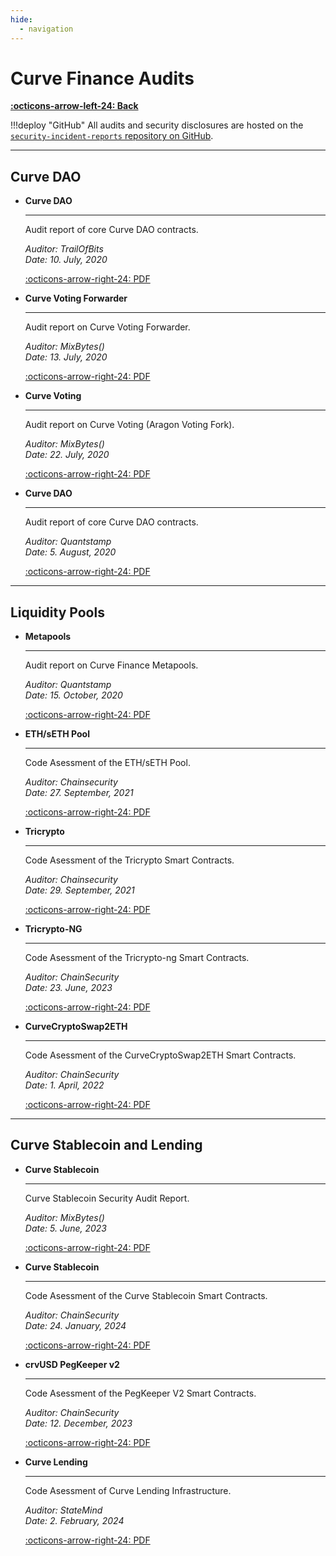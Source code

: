 ```yaml
---
hide:
  - navigation
---
```


<h1>Curve Finance Audits</h1>

[**:octicons-arrow-left-24: Back**](../documentation-overview.md)

!!!deploy "GitHub"
    All audits and security disclosures are hosted on the [`security-incident-reports` repository on GitHub](https://github.com/curvefi/security-incident-reports).


---

## **Curve DAO**

<div class="grid cards" markdown>

-   **Curve DAO**

    ---

    Audit report of core Curve DAO contracts.

    *Auditor: TrailOfBits*  
    *Date: 10. July, 2020*

    [:octicons-arrow-right-24: PDF](../assets/pdf/curve-dao-ToB-final.pdf)

-   **Curve Voting Forwarder**

    ---

    Audit report on Curve Voting Forwarder.

    *Auditor: MixBytes()*  
    *Date: 13. July, 2020*

    [:octicons-arrow-right-24: PDF](../assets/pdf/Curve%20Finance%20DAO%20Voting%20Forwarder%20Security%20Audit%20Report.pdf)

-   **Curve Voting**

    ---

    Audit report on Curve Voting (Aragon Voting Fork).

    *Auditor: MixBytes()*  
    *Date: 22. July, 2020*

    [:octicons-arrow-right-24: PDF](../assets/pdf/Curve%20Finance%20DAO%20Voting%20Security%20Audit%20Report.pdf)

-   **Curve DAO**

    ---

    Audit report of core Curve DAO contracts.

    *Auditor: Quantstamp*  
    *Date: 5. August, 2020*

    [:octicons-arrow-right-24: PDF](../assets/pdf/curve-dao-quantstamp.pdf)

</div>


---


## **Liquidity Pools**

<div class="grid cards" markdown>

-   **Metapools**

    ---

    Audit report on Curve Finance Metapools.

    *Auditor: Quantstamp*  
    *Date: 15. October, 2020*

    [:octicons-arrow-right-24: PDF](../assets/pdf/CurveMetapoolAudit.pdf)

-   **ETH/sETH Pool**

    ---

    Code Asessment of the ETH/sETH Pool.

    *Auditor: Chainsecurity*  
    *Date: 27. September, 2021*

    [:octicons-arrow-right-24: PDF](../assets/pdf/ChainSecurity_Curve_Finance_Curve_ETH_sETH_Smart-contract-audit_September-27th-2021.pdf)

-   **Tricrypto**

    ---

    Code Asessment of the Tricrypto Smart Contracts.

    *Auditor: Chainsecurity*  
    *Date: 29. September, 2021*

    [:octicons-arrow-right-24: PDF](../assets/pdf/ChainSecurity_Curve-Finance-_-Tricrypto_smart-contract-audit_-September-2021.pdf)

-   **Tricrypto-NG**

    ---

    Code Asessment of the Tricrypto-ng Smart Contracts.

    *Auditor: ChainSecurity*  
    *Date: 23. June, 2023*

    [:octicons-arrow-right-24: PDF](../assets/pdf/ChainSecurity_Curve_tricrypto-ng_audit.pdf)

-   **CurveCryptoSwap2ETH**

    ---

    Code Asessment of the CurveCryptoSwap2ETH Smart Contracts.

    *Auditor: ChainSecurity*  
    *Date: 1. April, 2022*

    [:octicons-arrow-right-24: PDF](../assets/pdf/private_ChainSecurity_Curve_CurveCryptoSwap2ETH_audit_draft.pdf)



</div>


---


## **Curve Stablecoin and Lending**

<div class="grid cards" markdown>

-   **Curve Stablecoin**

    ---

    Curve Stablecoin Security Audit Report.

    *Auditor: MixBytes()*  
    *Date: 5. June, 2023*

    [:octicons-arrow-right-24: PDF](../assets/pdf/Curve%20Stablecoin%20(crvUSD)%20Security%20Audit%20Report.pdf)

-   **Curve Stablecoin**

    ---

    Code Asessment of the Curve Stablecoin Smart Contracts.

    *Auditor: ChainSecurity*  
    *Date: 24. January, 2024*

    [:octicons-arrow-right-24: PDF](../assets/pdf/ChainSecurity_Curve_Curve_Stablecoin_audit-1.pdf)

-   **crvUSD PegKeeper v2**

    ---

    Code Asessment of the PegKeeper V2 Smart Contracts.

    *Auditor: ChainSecurity*  
    *Date: 12. December, 2023*

    [:octicons-arrow-right-24: PDF](../assets/pdf/ChainSecurity_Curve_PegKeeperV2_audit.pdf)

-   **Curve Lending**

    ---

    Code Asessment of Curve Lending Infrastructure.

    *Auditor: StateMind*  
    *Date: 2. February, 2024*

    [:octicons-arrow-right-24: PDF](../assets/pdf/StateMind_Curve_Lending.pdf)

</div>